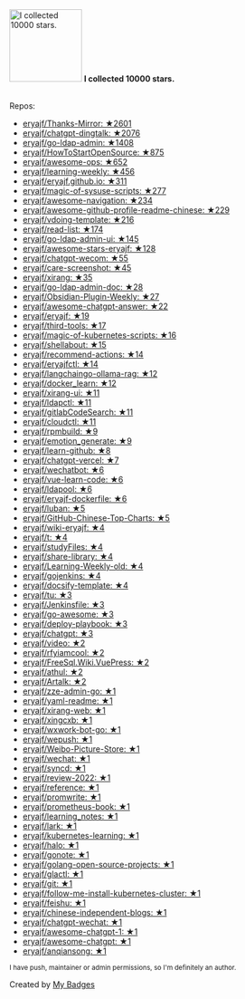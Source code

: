 <img src="https://github.com/my-badges/my-badges/blob/master/src/all-badges/stars/stars-10000.png?raw=true" alt="I collected 10000 stars." title="I collected 10000 stars." width="128">
<strong>I collected 10000 stars.</strong>
<br><br>

Repos:

* <a href="https://github.com/eryajf/Thanks-Mirror">eryajf/Thanks-Mirror: ★2601</a>
* <a href="https://github.com/eryajf/chatgpt-dingtalk">eryajf/chatgpt-dingtalk: ★2076</a>
* <a href="https://github.com/eryajf/go-ldap-admin">eryajf/go-ldap-admin: ★1408</a>
* <a href="https://github.com/eryajf/HowToStartOpenSource">eryajf/HowToStartOpenSource: ★875</a>
* <a href="https://github.com/eryajf/awesome-ops">eryajf/awesome-ops: ★652</a>
* <a href="https://github.com/eryajf/learning-weekly">eryajf/learning-weekly: ★456</a>
* <a href="https://github.com/eryajf/eryajf.github.io">eryajf/eryajf.github.io: ★311</a>
* <a href="https://github.com/eryajf/magic-of-sysuse-scripts">eryajf/magic-of-sysuse-scripts: ★277</a>
* <a href="https://github.com/eryajf/awesome-navigation">eryajf/awesome-navigation: ★234</a>
* <a href="https://github.com/eryajf/awesome-github-profile-readme-chinese">eryajf/awesome-github-profile-readme-chinese: ★229</a>
* <a href="https://github.com/eryajf/vdoing-template">eryajf/vdoing-template: ★216</a>
* <a href="https://github.com/eryajf/read-list">eryajf/read-list: ★174</a>
* <a href="https://github.com/eryajf/go-ldap-admin-ui">eryajf/go-ldap-admin-ui: ★145</a>
* <a href="https://github.com/eryajf/awesome-stars-eryajf">eryajf/awesome-stars-eryajf: ★128</a>
* <a href="https://github.com/eryajf/chatgpt-wecom">eryajf/chatgpt-wecom: ★55</a>
* <a href="https://github.com/eryajf/care-screenshot">eryajf/care-screenshot: ★45</a>
* <a href="https://github.com/eryajf/xirang">eryajf/xirang: ★35</a>
* <a href="https://github.com/eryajf/go-ldap-admin-doc">eryajf/go-ldap-admin-doc: ★28</a>
* <a href="https://github.com/eryajf/Obsidian-Plugin-Weekly">eryajf/Obsidian-Plugin-Weekly: ★27</a>
* <a href="https://github.com/eryajf/awesome-chatgpt-answer">eryajf/awesome-chatgpt-answer: ★22</a>
* <a href="https://github.com/eryajf/eryajf">eryajf/eryajf: ★19</a>
* <a href="https://github.com/eryajf/third-tools">eryajf/third-tools: ★17</a>
* <a href="https://github.com/eryajf/magic-of-kubernetes-scripts">eryajf/magic-of-kubernetes-scripts: ★16</a>
* <a href="https://github.com/eryajf/shellabout">eryajf/shellabout: ★15</a>
* <a href="https://github.com/eryajf/recommend-actions">eryajf/recommend-actions: ★14</a>
* <a href="https://github.com/eryajf/eryajfctl">eryajf/eryajfctl: ★14</a>
* <a href="https://github.com/eryajf/langchaingo-ollama-rag">eryajf/langchaingo-ollama-rag: ★12</a>
* <a href="https://github.com/eryajf/docker_learn">eryajf/docker_learn: ★12</a>
* <a href="https://github.com/eryajf/xirang-ui">eryajf/xirang-ui: ★11</a>
* <a href="https://github.com/eryajf/ldapctl">eryajf/ldapctl: ★11</a>
* <a href="https://github.com/eryajf/gitlabCodeSearch">eryajf/gitlabCodeSearch: ★11</a>
* <a href="https://github.com/eryajf/cloudctl">eryajf/cloudctl: ★11</a>
* <a href="https://github.com/eryajf/rpmbuild">eryajf/rpmbuild: ★9</a>
* <a href="https://github.com/eryajf/emotion_generate">eryajf/emotion_generate: ★9</a>
* <a href="https://github.com/eryajf/learn-github">eryajf/learn-github: ★8</a>
* <a href="https://github.com/eryajf/chatgpt-vercel">eryajf/chatgpt-vercel: ★7</a>
* <a href="https://github.com/eryajf/wechatbot">eryajf/wechatbot: ★6</a>
* <a href="https://github.com/eryajf/vue-learn-code">eryajf/vue-learn-code: ★6</a>
* <a href="https://github.com/eryajf/ldapool">eryajf/ldapool: ★6</a>
* <a href="https://github.com/eryajf/eryajf-dockerfile">eryajf/eryajf-dockerfile: ★6</a>
* <a href="https://github.com/eryajf/luban">eryajf/luban: ★5</a>
* <a href="https://github.com/eryajf/GitHub-Chinese-Top-Charts">eryajf/GitHub-Chinese-Top-Charts: ★5</a>
* <a href="https://github.com/eryajf/wiki-eryajf">eryajf/wiki-eryajf: ★4</a>
* <a href="https://github.com/eryajf/t">eryajf/t: ★4</a>
* <a href="https://github.com/eryajf/studyFiles">eryajf/studyFiles: ★4</a>
* <a href="https://github.com/eryajf/share-library">eryajf/share-library: ★4</a>
* <a href="https://github.com/eryajf/Learning-Weekly-old">eryajf/Learning-Weekly-old: ★4</a>
* <a href="https://github.com/eryajf/gojenkins">eryajf/gojenkins: ★4</a>
* <a href="https://github.com/eryajf/docsify-template">eryajf/docsify-template: ★4</a>
* <a href="https://github.com/eryajf/tu">eryajf/tu: ★3</a>
* <a href="https://github.com/eryajf/Jenkinsfile">eryajf/Jenkinsfile: ★3</a>
* <a href="https://github.com/eryajf/go-awesome">eryajf/go-awesome: ★3</a>
* <a href="https://github.com/eryajf/deploy-playbook">eryajf/deploy-playbook: ★3</a>
* <a href="https://github.com/eryajf/chatgpt">eryajf/chatgpt: ★3</a>
* <a href="https://github.com/eryajf/video">eryajf/video: ★2</a>
* <a href="https://github.com/eryajf/rfyiamcool">eryajf/rfyiamcool: ★2</a>
* <a href="https://github.com/eryajf/FreeSql.Wiki.VuePress">eryajf/FreeSql.Wiki.VuePress: ★2</a>
* <a href="https://github.com/eryajf/athul">eryajf/athul: ★2</a>
* <a href="https://github.com/eryajf/Artalk">eryajf/Artalk: ★2</a>
* <a href="https://github.com/eryajf/zze-admin-go">eryajf/zze-admin-go: ★1</a>
* <a href="https://github.com/eryajf/yaml-readme">eryajf/yaml-readme: ★1</a>
* <a href="https://github.com/eryajf/xirang-web">eryajf/xirang-web: ★1</a>
* <a href="https://github.com/eryajf/xingcxb">eryajf/xingcxb: ★1</a>
* <a href="https://github.com/eryajf/wxwork-bot-go">eryajf/wxwork-bot-go: ★1</a>
* <a href="https://github.com/eryajf/wepush">eryajf/wepush: ★1</a>
* <a href="https://github.com/eryajf/Weibo-Picture-Store">eryajf/Weibo-Picture-Store: ★1</a>
* <a href="https://github.com/eryajf/wechat">eryajf/wechat: ★1</a>
* <a href="https://github.com/eryajf/syncd">eryajf/syncd: ★1</a>
* <a href="https://github.com/eryajf/review-2022">eryajf/review-2022: ★1</a>
* <a href="https://github.com/eryajf/reference">eryajf/reference: ★1</a>
* <a href="https://github.com/eryajf/promwrite">eryajf/promwrite: ★1</a>
* <a href="https://github.com/eryajf/prometheus-book">eryajf/prometheus-book: ★1</a>
* <a href="https://github.com/eryajf/learning_notes">eryajf/learning_notes: ★1</a>
* <a href="https://github.com/eryajf/lark">eryajf/lark: ★1</a>
* <a href="https://github.com/eryajf/kubernetes-learning">eryajf/kubernetes-learning: ★1</a>
* <a href="https://github.com/eryajf/halo">eryajf/halo: ★1</a>
* <a href="https://github.com/eryajf/gonote">eryajf/gonote: ★1</a>
* <a href="https://github.com/eryajf/golang-open-source-projects">eryajf/golang-open-source-projects: ★1</a>
* <a href="https://github.com/eryajf/glactl">eryajf/glactl: ★1</a>
* <a href="https://github.com/eryajf/git">eryajf/git: ★1</a>
* <a href="https://github.com/eryajf/follow-me-install-kubernetes-cluster">eryajf/follow-me-install-kubernetes-cluster: ★1</a>
* <a href="https://github.com/eryajf/feishu">eryajf/feishu: ★1</a>
* <a href="https://github.com/eryajf/chinese-independent-blogs">eryajf/chinese-independent-blogs: ★1</a>
* <a href="https://github.com/eryajf/chatgpt-wechat">eryajf/chatgpt-wechat: ★1</a>
* <a href="https://github.com/eryajf/awesome-chatgpt-1">eryajf/awesome-chatgpt-1: ★1</a>
* <a href="https://github.com/eryajf/awesome-chatgpt">eryajf/awesome-chatgpt: ★1</a>
* <a href="https://github.com/eryajf/anqiansong">eryajf/anqiansong: ★1</a>

<sup>I have push, maintainer or admin permissions, so I'm definitely an author.<sup>



Created by <a href="https://github.com/my-badges/my-badges">My Badges</a>
